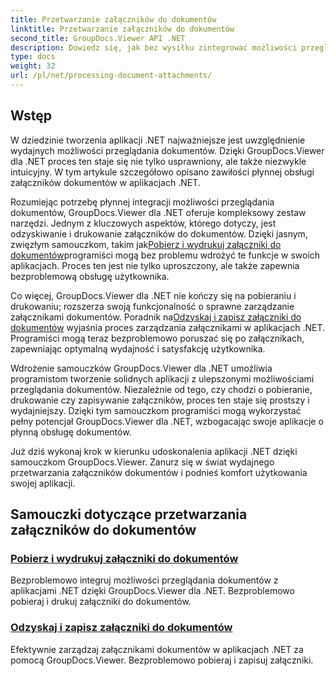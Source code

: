 ```yaml
---
title: Przetwarzanie załączników do dokumentów
linktitle: Przetwarzanie załączników do dokumentów
second_title: GroupDocs.Viewer API .NET
description: Dowiedz się, jak bez wysiłku zintegrować możliwości przeglądania dokumentów z aplikacjami .NET za pomocą GroupDocs.Viewer. Efektywnie zarządzaj załącznikami dokumentów.
type: docs
weight: 32
url: /pl/net/processing-document-attachments/
--- 
```

## Wstęp

W dziedzinie tworzenia aplikacji .NET najważniejsze jest uwzględnienie wydajnych możliwości przeglądania dokumentów. Dzięki GroupDocs.Viewer dla .NET proces ten staje się nie tylko usprawniony, ale także niezwykle intuicyjny. W tym artykule szczegółowo opisano zawiłości płynnej obsługi załączników dokumentów w aplikacjach .NET.

 Rozumiejąc potrzebę płynnej integracji możliwości przeglądania dokumentów, GroupDocs.Viewer dla .NET oferuje kompleksowy zestaw narzędzi. Jednym z kluczowych aspektów, którego dotyczy, jest odzyskiwanie i drukowanie załączników do dokumentów. Dzięki jasnym, zwięzłym samouczkom, takim jak[Pobierz i wydrukuj załączniki do dokumentów](./retrieve-and-print-attachments/)programiści mogą bez problemu wdrożyć te funkcje w swoich aplikacjach. Proces ten jest nie tylko uproszczony, ale także zapewnia bezproblemową obsługę użytkownika.

Co więcej, GroupDocs.Viewer dla .NET nie kończy się na pobieraniu i drukowaniu; rozszerza swoją funkcjonalność o sprawne zarządzanie załącznikami dokumentów. Poradnik na[Odzyskaj i zapisz załączniki do dokumentów](./retrieve-and-save-attachments/) wyjaśnia proces zarządzania załącznikami w aplikacjach .NET. Programiści mogą teraz bezproblemowo poruszać się po załącznikach, zapewniając optymalną wydajność i satysfakcję użytkownika.

Wdrożenie samouczków GroupDocs.Viewer dla .NET umożliwia programistom tworzenie solidnych aplikacji z ulepszonymi możliwościami przeglądania dokumentów. Niezależnie od tego, czy chodzi o pobieranie, drukowanie czy zapisywanie załączników, proces ten staje się prostszy i wydajniejszy. Dzięki tym samouczkom programiści mogą wykorzystać pełny potencjał GroupDocs.Viewer dla .NET, wzbogacając swoje aplikacje o płynną obsługę dokumentów.

Już dziś wykonaj krok w kierunku udoskonalenia aplikacji .NET dzięki samouczkom GroupDocs.Viewer. Zanurz się w świat wydajnego przetwarzania załączników dokumentów i podnieś komfort użytkowania swojej aplikacji.

## Samouczki dotyczące przetwarzania załączników do dokumentów
### [Pobierz i wydrukuj załączniki do dokumentów](./retrieve-and-print-attachments/)
Bezproblemowo integruj możliwości przeglądania dokumentów z aplikacjami .NET dzięki GroupDocs.Viewer dla .NET. Bezproblemowo pobieraj i drukuj załączniki do dokumentów.
### [Odzyskaj i zapisz załączniki do dokumentów](./retrieve-and-save-attachments/)
Efektywnie zarządzaj załącznikami dokumentów w aplikacjach .NET za pomocą GroupDocs.Viewer. Bezproblemowo pobieraj i zapisuj załączniki.